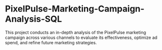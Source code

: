 # PixelPulse-Marketing-Campaign-Analysis-SQL
This project conducts an in-depth analysis of the PixelPulse marketing campaign across various channels to evaluate its effectiveness, optimize ad spend, and refine future marketing strategies. 
